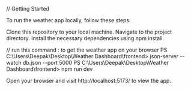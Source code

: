 
// Getting Started

To run the weather app locally, follow these steps:

Clone this repository to your local machine.
Navigate to the project directory.
Install the necessary dependencies using npm install.


// run this command : to get the weather app on your browser
PS C:\Users\Deepak\Desktop\Weather Dashboard\frontend> json-server --watch db.json --port 5000
PS C:\Users\Deepak\Desktop\Weather Dashboard\frontend> npm run dev

Open your browser and visit http://localhost:5173/ to view the app.
